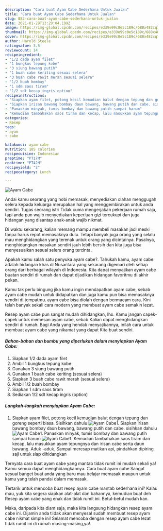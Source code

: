 ```yaml
---
description: "Cara buat Ayam Cabe Sederhana Untuk Jualan"
title: "Cara buat Ayam Cabe Sederhana Untuk Jualan"
slug: 882-cara-buat-ayam-cabe-sederhana-untuk-jualan
date: 2021-01-29T13:29:04.199Z
image: https://img-global.cpcdn.com/recipes/e339e99c0e5c189c/680x482cq70/ayam-cabe-foto-resep-utama.jpg
thumbnail: https://img-global.cpcdn.com/recipes/e339e99c0e5c189c/680x482cq70/ayam-cabe-foto-resep-utama.jpg
cover: https://img-global.cpcdn.com/recipes/e339e99c0e5c189c/680x482cq70/ayam-cabe-foto-resep-utama.jpg
author: Harold Steele
ratingvalue: 3.8
reviewcount: 14
recipeingredient:
- "1/2 dada ayam filet"
- "1 bungkus tepung kobe"
- "3 siung bawang putih"
- "1 buah cabe keriting sesuai selera"
- "3 buah cabe rawit merah sesuai selera"
- "1/2 buah bombay"
- "1 sdm saos tiram"
- "1/2 sdt kecap ingris option"
recipeinstructions:
- "Siapkan ayam filet, potong kecil kemudian balut dengan tepung dan goreng seperti biasa. Sisihkan dahulu"
- "Siapkan irisan bawang bombay daun bawang, bawang putih dan cabe. sisihkan dahulu"
- "Panaskan minyak, tumis bombay dan bawang putih sampai harum"
- "Kemudian tambahakan saos tiram dan kecap, lalu masukkan ayam tepungnya dan irisan cabe serta daun bawang. Aduk -aduk. Sampai meresap matikan api, pindahkan dipiring saji untuk siap dihidangkan"
categories:
- Resep
tags:
- ayam
- cabe

katakunci: ayam cabe 
nutrition: 185 calories
recipecuisine: Indonesian
preptime: "PT17M"
cooktime: "PT42M"
recipeyield: "2"
recipecategory: Lunch

---
```



![Ayam Cabe](https://img-global.cpcdn.com/recipes/e339e99c0e5c189c/680x482cq70/ayam-cabe-foto-resep-utama.jpg)

Andai kamu seorang yang hobi memasak, menyediakan olahan menggugah selera kepada keluarga merupakan hal yang menggembirakan untuk anda sendiri. Tugas seorang istri Tidak cuma mengerjakan pekerjaan rumah saja, tapi anda pun wajib menyediakan keperluan gizi tercukupi dan juga hidangan yang disantap anak-anak wajib nikmat.

Di waktu  sekarang, kalian memang mampu membeli masakan jadi meski tanpa harus repot memasaknya dulu. Tetapi banyak juga orang yang selalu mau menghidangkan yang terenak untuk orang yang dicintainya. Pasalnya, menghidangkan masakan sendiri jauh lebih bersih dan kita juga bisa menyesuaikan sesuai selera orang tercinta. 



Apakah kamu salah satu penyuka ayam cabe?. Tahukah kamu, ayam cabe adalah hidangan khas di Nusantara yang sekarang digemari oleh setiap orang dari berbagai wilayah di Indonesia. Kita dapat menyajikan ayam cabe buatan sendiri di rumah dan dapat dijadikan hidangan favoritmu di akhir pekan.

Kamu tak perlu bingung jika kamu ingin mendapatkan ayam cabe, sebab ayam cabe mudah untuk didapatkan dan juga kamu pun bisa memasaknya sendiri di tempatmu. ayam cabe bisa diolah dengan bermacam cara. Kini telah banyak sekali cara modern yang membuat ayam cabe semakin lezat.

Resep ayam cabe pun sangat mudah dihidangkan, lho. Kamu jangan capek-capek untuk memesan ayam cabe, sebab Kalian dapat menghidangkan sendiri di rumah. Bagi Anda yang hendak menyajikannya, inilah cara untuk membuat ayam cabe yang nikamat yang dapat Kita buat sendiri.

<!--inarticleads1-->

##### Bahan-bahan dan bumbu yang diperlukan dalam menyiapkan Ayam Cabe:

1. Siapkan 1/2 dada ayam filet
1. Ambil 1 bungkus tepung kobe
1. Gunakan 3 siung bawang putih
1. Gunakan 1 buah cabe keriting (sesuai selera)
1. Siapkan 3 buah cabe rawit merah (sesuai selera)
1. Ambil 1/2 buah bombay
1. Siapkan 1 sdm saos tiram
1. Sediakan 1/2 sdt kecap ingris (option)




<!--inarticleads2-->

##### Langkah-langkah menyiapkan Ayam Cabe:

1. Siapkan ayam filet, potong kecil kemudian balut dengan tepung dan goreng seperti biasa. Sisihkan dahulu
<img src="https://img-global.cpcdn.com/steps/4929588c5f83d918/160x128cq70/ayam-cabe-langkah-memasak-1-foto.jpg" alt="Ayam Cabe">1. Siapkan irisan bawang bombay daun bawang, bawang putih dan cabe. sisihkan dahulu
<img src="https://img-global.cpcdn.com/steps/03f656d534dc7173/160x128cq70/ayam-cabe-langkah-memasak-2-foto.jpg" alt="Ayam Cabe">1. Panaskan minyak, tumis bombay dan bawang putih sampai harum
<img src="https://img-global.cpcdn.com/steps/9e9f0c6a0e078a65/160x128cq70/ayam-cabe-langkah-memasak-3-foto.jpg" alt="Ayam Cabe">1. Kemudian tambahakan saos tiram dan kecap, lalu masukkan ayam tepungnya dan irisan cabe serta daun bawang. Aduk -aduk. Sampai meresap matikan api, pindahkan dipiring saji untuk siap dihidangkan




Ternyata cara buat ayam cabe yang mantab tidak rumit ini mudah sekali ya! Kamu semua dapat menghidangkannya. Cara buat ayam cabe Sangat sesuai banget buat anda yang baru mau belajar memasak maupun untuk kamu yang telah pandai dalam memasak.

Tertarik untuk mencoba buat resep ayam cabe mantab sederhana ini? Kalau mau, yuk kita segera siapkan alat-alat dan bahannya, kemudian buat deh Resep ayam cabe yang enak dan tidak rumit ini. Betul-betul mudah kan. 

Maka, daripada kita diam saja, maka kita langsung hidangkan resep ayam cabe ini. Dijamin anda tiidak akan menyesal sudah membuat resep ayam cabe nikmat simple ini! Selamat mencoba dengan resep ayam cabe lezat tidak rumit ini di rumah masing-masing,ya!.

